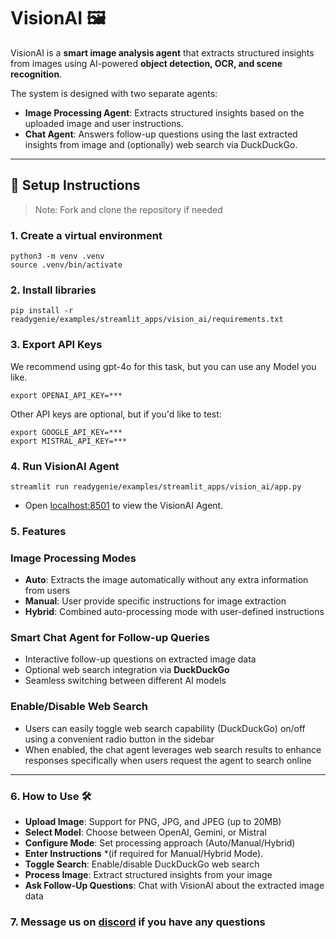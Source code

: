 # VisionAI 🖼️
VisionAI is a **smart image analysis agent** that extracts structured insights from images using AI-powered **object detection, OCR, and scene recognition**.

The system is designed with two separate agents:
- **Image Processing Agent**: Extracts structured insights based on the uploaded image and user instructions.
- **Chat Agent**: Answers follow-up questions using the last extracted insights from image and (optionally) web search via DuckDuckGo.

---

## 🚀 **Setup Instructions**

> Note: Fork and clone the repository if needed

### 1. Create a virtual environment

```shell
python3 -m venv .venv
source .venv/bin/activate
```

### 2. Install libraries

```shell
pip install -r readygenie/examples/streamlit_apps/vision_ai/requirements.txt
```

### 3. Export API Keys

We recommend using gpt-4o for this task, but you can use any Model you like.

```shell
export OPENAI_API_KEY=***
```

Other API keys are optional, but if you'd like to test:

```shell
export GOOGLE_API_KEY=***
export MISTRAL_API_KEY=***
```

### 4. Run VisionAI Agent

```shell
streamlit run readygenie/examples/streamlit_apps/vision_ai/app.py
```

- Open [localhost:8501](http://localhost:8501) to view the VisionAI Agent.

### 5. Features

### Image Processing Modes
- **Auto**: Extracts the image automatically without any extra information from users
- **Manual**: User provide specific instructions for image extraction
- **Hybrid**: Combined auto-processing mode with user-defined instructions

### Smart Chat Agent for Follow-up Queries
- Interactive follow-up questions on extracted image data
- Optional web search integration via **DuckDuckGo**
- Seamless switching between different AI models

### Enable/Disable Web Search
- Users can easily toggle web search capability (DuckDuckGo) on/off using a convenient radio button in the sidebar
- When enabled, the chat agent leverages web search results to enhance responses specifically when users request the agent to search online

---

### 6. How to Use 🛠

- **Upload Image**: Support for PNG, JPG, and JPEG (up to 20MB)
- **Select Model**: Choose between OpenAI, Gemini, or Mistral
- **Configure Mode**: Set processing approach (Auto/Manual/Hybrid)
- **Enter Instructions** *(if required for Manual/Hybrid Mode).
- **Toggle Search**: Enable/disable DuckDuckGo web search
- **Process Image**: Extract structured insights from your image
- **Ask Follow-Up Questions**: Chat with VisionAI about the extracted image data

### 7. Message us on [discord](https://globalgenie.link/discord) if you have any questions


